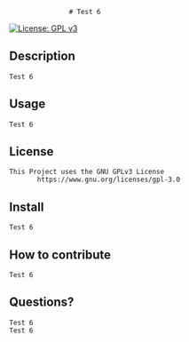                    # Test 6 
    
[![License: GPL v3](https://img.shields.io/badge/License-GPLv3-blue.svg)](https://www.gnu.org/licenses/gpl-3.0)

  ## Description
    Test 6  
  
  ## Usage
    Test 6

  ## License
    This Project uses the GNU GPLv3 License
           https://www.gnu.org/licenses/gpl-3.0
    
  ## Install
    Test 6   
    
  ## How to contribute
    Test 6
    
  ## Questions?
    Test 6
    Test 6

  